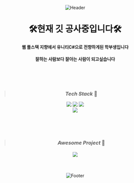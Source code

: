 <div align=center>
  
![Header](https://capsule-render.vercel.app/api?type=waving&color=timeGradient&height=150&section=header&text=Exciting%20Developer%20YuJin!&fontSize=45)

# 🛠현재 깃 공사중입니다🛠

#### 웹 풀스택 지향에서 유니티C#으로 전향하게된 학부생입니다

#### 잘하는 사람보다 잘아는 사람이 되고싶습니다


<br/><br/><br/>

>###  *Tech Stack* 🐋

<img src="https://img.shields.io/badge/UNITY-FFFFFF?style=flat&logo=unity&logoColor=black"/>
<img src="https://img.shields.io/badge/CSharp-239120?style=flat&logo=csharp&logoColor=black"/>
<img src="https://img.shields.io/badge/PhotonNetwork-4479A1?style=flat&logo=photonnetwork&logoColor=black"/>

<br/>
<img src="https://img.shields.io/badge/DotDesign-D9E2FA?style=flat&logo=aseprite&logoColor=black"/>


<br/><br/><br/>

>###  *Awesome Project* 🐳


#### [<img src="https://img.shields.io/badge/Unity와 Pun을 이용한 3D로비 및 다중 방 입장형태 온라인 게임-6876EB?style=flat&logo=condaforge&logoColor=white"/>](https://github.com/Goonbam/ProjectHIM.git)


<br/><br/>
![Footer](https://capsule-render.vercel.app/api?type=waving&color=auto&height=200&section=footer)

</div>
